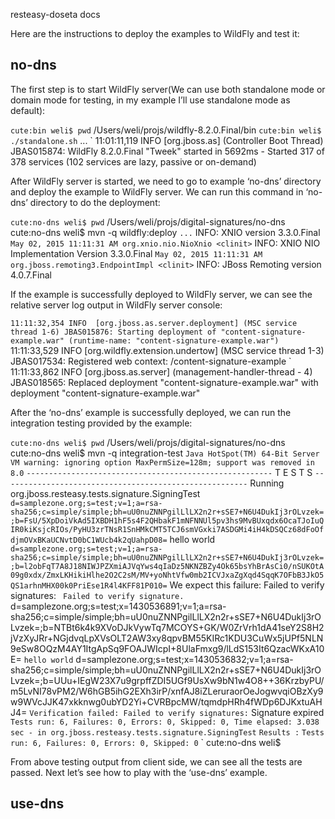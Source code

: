 resteasy-doseta docs

Here are the instructions to deploy the examples to WildFly and test it:

## no-dns

The first step is to start WildFly server(We can use both standalone mode or domain mode for testing, in my example I’ll use standalone mode as default):

` cute:bin weli$ pwd
` /Users/weli/projs/wildfly-8.2.0.Final/bin
` cute:bin weli$ ./standalone.sh
` ...
` 11:01:11,119 INFO  [org.jboss.as] (Controller Boot Thread) JBAS015874: WildFly 8.2.0.Final "Tweek" started in 5692ms - Started 317 of 378 services (102 services are lazy, passive or on-demand)

After WildFly server is started, we need to go to example ‘no-dns’ directory and deploy the example to WildFly server. We can run this command in ‘no-dns’ directory to do the deployment:

` cute:no-dns weli$ pwd
` /Users/weli/projs/digital-signatures/no-dns
` 
` cute:no-dns weli$ mvn -q wildfly:deploy
` ...
` INFO: XNIO version 3.3.0.Final
` May 02, 2015 11:11:31 AM org.xnio.nio.NioXnio <clinit>
` INFO: XNIO NIO Implementation Version 3.3.0.Final
` May 02, 2015 11:11:31 AM org.jboss.remoting3.EndpointImpl <clinit>
` INFO: JBoss Remoting version 4.0.7.Final

If the example is successfully deployed to WildFly server, we can see the relative server log output in WildFly server console:

` 11:11:32,354 INFO  [org.jboss.as.server.deployment] (MSC service thread 1-6) JBAS015876: Starting deployment of "content-signature-example.war" (runtime-name: "content-signature-example.war")
` 11:11:33,529 INFO  [org.wildfly.extension.undertow] (MSC service thread 1-3) JBAS017534: Registered web context: /content-signature-example
` 11:11:33,862 INFO  [org.jboss.as.server] (management-handler-thread - 4) JBAS018565: Replaced deployment "content-signature-example.war" with deployment "content-signature-example.war"

After the ‘no-dns’ example is successfully deployed, we can run the integration testing provided by the example:

` cute:no-dns weli$ pwd
` /Users/weli/projs/digital-signatures/no-dns
` 
` cute:no-dns weli$ mvn -q integration-test
` Java HotSpot(TM) 64-Bit Server VM warning: ignoring option MaxPermSize=128m; support was removed in 8.0
` 
` -------------------------------------------------------
`  T E S T S
` -------------------------------------------------------
` Running org.jboss.resteasy.tests.signature.SigningTest
` d=samplezone.org;s=test;v=1;a=rsa-sha256;c=simple/simple;bh=uU0nuZNNPgilLlLX2n2r+sSE7+N6U4DukIj3rOLvzek=;b=FsU/5XpDoiVkAd5IXBDH1hF5s4F2QHbakF1mNFNNUl5pv3hs9MvBUxqdx6OcaTJoIuQIR0kiKsjcRIOs/PyHU3zrTNsR1SnHMkCMT5TCJ6smVGxki7ASDGMi4iH4kDSQCz68dFoOfdjmOVxBKaUCNvtD0bC1WUcb4k2qUahpD08=
` hello world
` d=samplezone.org;s=test;v=1;a=rsa-sha256;c=simple/simple;bh=uU0nuZNNPgilLlLX2n2r+sSE7+N6U4DukIj3rOLvzek=;b=l2obFqT7A8J18NIWJPZXmiAJVqYws4qIaDz5NKNZBZy4Ok65bsYhBrAsCi0/nSUKOtA09g0xdx/ZmxLKHikiHlhe2O2C2sM/MV+yoNhtVfw0mb2ICVJxaZgXqd4SqqK7OFbB3JkO5QS1arhnMHX00k0PriEse1R4l4KFF81P010=
` We expect this failure: Failed to verify signatures:
`  Failed to verify signature.
` d=samplezone.org;s=test;x=1430536891;v=1;a=rsa-sha256;c=simple/simple;bh=uU0nuZNNPgilLlLX2n2r+sSE7+N6U4DukIj3rOLvzek=;b=NTBt6k4k9XVoDJkVywTq7MCOYS+GK/W0ZrVrh1dA41seY2S8H2jVzXyJRr+NGjdvqLpXVsOLT2AW3xy8qpvBM55KIRc1KDU3CuWx5jUPf5NLN9eSw8OQzM4AY1ItgApSq9FOAJWIcpI+8UlaFmxg9/lLdS153It6QzacWKxA10E=
` hello world
` d=samplezone.org;s=test;x=1430536832;v=1;a=rsa-sha256;c=simple/simple;bh=uU0nuZNNPgilLlLX2n2r+sSE7+N6U4DukIj3rOLvzek=;b=UUu+IEgW23X7u9grpffZDI5UGf9UsXw9bN1w4O8++36KrzbyPU/m5LvNI78vPM2/W6hGB5ihG2EXh3irP/xnfAJ8iZLeruraorOeJogwvqiOBzXy9w9WVcJJK47xkknwg0ubYD2Yi+CVRBpcMW/tqmdpHRh4fWDp6DJKxtuAHJ4=
` Verification failed: Failed to verify signatures:
`  Signature expired
` Tests run: 6, Failures: 0, Errors: 0, Skipped: 0, Time elapsed: 3.038 sec - in org.jboss.resteasy.tests.signature.SigningTest
` 
` Results :
` 
` Tests run: 6, Failures: 0, Errors: 0, Skipped: 0
` 
` cute:no-dns weli$

From above testing output from client side, we can see all the tests are passed. Next let’s see how to play with the ‘use-dns’ example.

## use-dns